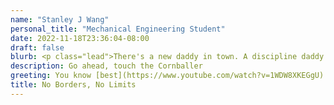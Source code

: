 ```yaml
---
name: "Stanley J Wang"
personal_title: "Mechanical Engineering Student"
date: 2022-11-18T23:36:04-08:00
draft: false
blurb: <p class="lead">There's a new daddy in town. A discipline daddy. If I make this comeback, I'll buy you a hundred George Michaels that you can teach to drive! These are my awards, Mother. From Army. The seal is for marksmanship, and the gorilla is for sand racing. We'll have to find something to do so that people can look at you without wanting to kill <a href="https://bluthipsum.com">themselves</a>.</p><p class="lead"><a href="https://github.com/willfaught/paige">A simple Hugo theme.</a></p>
description: Go ahead, touch the Cornballer
greeting: You know [best](https://www.youtube.com/watch?v=1WDW8XKEGgU)
title: No Borders, No Limits
---
```

